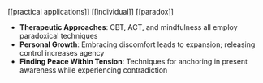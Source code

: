 [[practical applications]] [[individual]] [[paradox]] 

- **Therapeutic Approaches**: CBT, ACT, and mindfulness all employ paradoxical techniques
- **Personal Growth**: Embracing discomfort leads to expansion; releasing control increases agency
- **Finding Peace Within Tension**: Techniques for anchoring in present awareness while experiencing contradiction